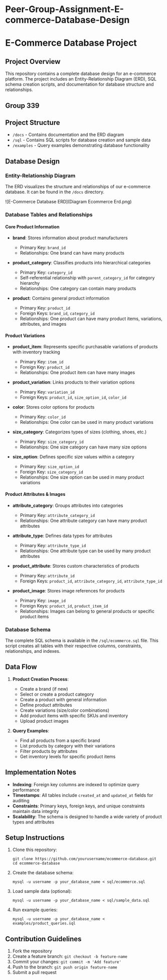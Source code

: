# Peer-Group-Assignment-E-commerce-Database-Design

# E-Commerce Database Project

## Project Overview
This repository contains a complete database design for an e-commerce platform. The project includes an Entity-Relationship Diagram (ERD), SQL schema creation scripts, and documentation for database structure and relationships.

## Group 339 

## Project Structure
- `/docs` - Contains documentation and the ERD diagram
- `/sql` - Contains SQL scripts for database creation and sample data
- `/examples` - Query examples demonstrating database functionality

## Database Design

### Entity-Relationship Diagram
The ERD visualizes the structure and relationships of our e-commerce database. It can be found in the `/docs` directory.

![E-Commerce Database ERD](Diagram Ecommerce Erd.png)

### Database Tables and Relationships

#### Core Product Information
- **brand**: Stores information about product manufacturers
  - Primary Key: `brand_id`
  - Relationships: One brand can have many products

- **product_category**: Classifies products into hierarchical categories
  - Primary Key: `category_id`
  - Self-referential relationship with `parent_category_id` for category hierarchy
  - Relationships: One category can contain many products

- **product**: Contains general product information
  - Primary Key: `product_id`
  - Foreign Keys: `brand_id`, `category_id`
  - Relationships: One product can have many product items, variations, attributes, and images

#### Product Variations
- **product_item**: Represents specific purchasable variations of products with inventory tracking
  - Primary Key: `item_id`
  - Foreign Key: `product_id`
  - Relationships: One product item can have many images

- **product_variation**: Links products to their variation options
  - Primary Key: `variation_id`
  - Foreign Keys: `product_id`, `size_option_id`, `color_id`

- **color**: Stores color options for products
  - Primary Key: `color_id`
  - Relationships: One color can be used in many product variations

- **size_category**: Categorizes types of sizes (clothing, shoes, etc.)
  - Primary Key: `size_category_id`
  - Relationships: One size category can have many size options

- **size_option**: Defines specific size values within a category
  - Primary Key: `size_option_id`
  - Foreign Key: `size_category_id`
  - Relationships: One size option can be used in many product variations

#### Product Attributes & Images
- **attribute_category**: Groups attributes into categories
  - Primary Key: `attribute_category_id`
  - Relationships: One attribute category can have many product attributes

- **attribute_type**: Defines data types for attributes
  - Primary Key: `attribute_type_id`
  - Relationships: One attribute type can be used by many product attributes

- **product_attribute**: Stores custom characteristics of products
  - Primary Key: `attribute_id`
  - Foreign Keys: `product_id`, `attribute_category_id`, `attribute_type_id`

- **product_image**: Stores image references for products
  - Primary Key: `image_id`
  - Foreign Keys: `product_id`, `product_item_id`
  - Relationships: Images can belong to general products or specific product items

### Database Schema

The complete SQL schema is available in the `/sql/ecommerce.sql` file. This script creates all tables with their respective columns, constraints, relationships, and indexes.

## Data Flow

1. **Product Creation Process**:
   - Create a brand (if new)
   - Select or create a product category
   - Create a product with general information
   - Define product attributes
   - Create variations (size/color combinations)
   - Add product items with specific SKUs and inventory
   - Upload product images

2. **Query Examples**:
   - Find all products from a specific brand
   - List products by category with their variations
   - Filter products by attributes
   - Get inventory levels for specific product items

## Implementation Notes

- **Indexing**: Foreign key columns are indexed to optimize query performance
- **Timestamps**: All tables include `created_at` and `updated_at` fields for auditing
- **Constraints**: Primary keys, foreign keys, and unique constraints maintain data integrity
- **Scalability**: The schema is designed to handle a wide variety of product types and attributes

## Setup Instructions

1. Clone this repository:
   ```
   git clone https://github.com/yourusername/ecommerce-database.git
   cd ecommerce-database
   ```

2. Create the database schema:
   ```
   mysql -u username -p your_database_name < sql/ecommerce.sql
   ```

3. Load sample data (optional):
   ```
   mysql -u username -p your_database_name < sql/sample_data.sql
   ```

4. Run example queries:
   ```
   mysql -u username -p your_database_name < examples/product_queries.sql
   ```

## Contribution Guidelines

1. Fork the repository
2. Create a feature branch: `git checkout -b feature-name`
3. Commit your changes: `git commit -m 'Add feature'`
4. Push to the branch: `git push origin feature-name`
5. Submit a pull request
